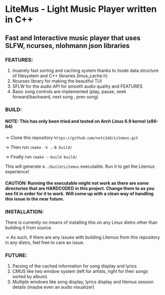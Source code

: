 # LiteMus - Light Music Player written in C++

## Fast and Interactive music player that uses SLFW, ncurses, nlohmann json libraries

### FEATURES:

1. Insanely fast sorting and caching system thanks to Inode data structure of filesystem and C++ libraries (lmus_cache.h)
2. Ncurses library for making the beautiful TUI
3. SFLW for the audio API for smooth audio quality and FEATURES
4. Basic song controls are implemented (play, pause, seek forward/backward, next song , prev song)

### BUILD:

#### NOTE: This has only been tried and tested on Arch Linux 6.9 kernel (x86-64)

->  Clone this repository `https://github.com/nots1dd/Litemus.git`

->  Then run `cmake -S .-B build/`

-> Finally run `cmake --build build/`

This will generate a `./build/Litemus` executable. Run it to get the Litemus experience!

#### CAUTION: Running the executable might not work as there are some directories that are HARDCODED in this project. Change them to as you see fit in order for it to work. Will come up with a clean way of handling this issue in the near future.

### INSTALLATION:

There is currently no means of installing this on any Linux distro other than building it from source.

-> As such, if there are any issues with building Litemus from this repository in any distro, feel free to care an issue.

### FUTURE:
1. Parsing of the cached information for song display and lyrics
2. CMUS like two window system (left for artists, right for their songs sorted by album)
3. Multiple windows like song display, lyrics display and litemus session details (maybe even an audio visualizer)
